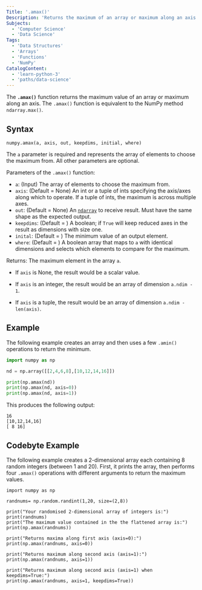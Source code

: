 ```yaml
---
Title: '.amax()'
Description: 'Returns the maximum of an array or maximum along an axis.'
Subjects:
  - 'Computer Science'
  - 'Data Science'
Tags:
  - 'Data Structures'
  - 'Arrays'
  - 'Functions'
  - 'NumPy'
CatalogContent:
  - 'learn-python-3'
  - 'paths/data-science'
---
```


The **`.amax()`** function returns the maximum value of an array or maximum along an axis. The `.amax()` function is equivalent to the NumPy method `ndarray.max()`.

## Syntax

```pseudo
numpy.amax(a, axis, out, keepdims, initial, where)
```

The `a` parameter is required and represents the array of elements to choose the maximum from. All other parameters are optional.

Parameters of the `.amax()` function:

- `a`: (Input) The array of elements to choose the maximum from.
- `axis`: (Default = None) An int or a tuple of ints specifying the axis/axes along which to operate. If a tuple of ints, the maximum is across multiple axes.
- `out`: (Default = None) An [`ndarray`](https://www.codecademy.com/resources/docs/numpy/ndarray) to receive result. Must have the same shape as the expected output.
- `keepdims`: (Default = <no value>) A boolean; if `True` will keep reduced axes in the result as dimensions with size one.
- `inital`: (Default = <no value>) The minimum value of an output element.
- `where`: (Default = <no value>) A boolean array that maps to `a` with identical dimensions and selects which elements to compare for the maximum.

Returns:
The maximum element in the array `a`.
- If `axis` is None, the result would be a scalar value.

- If `axis` is an integer, the result would be an array of dimension `a.ndim - 1`.

- If `axis` is a tuple, the result would be an array of dimension `a.ndim - len(axis)`.


## Example

The following example creates an array and then uses a few `.amin()` operations to return the minimum.

```py
import numpy as np

nd = np.array([[2,4,6,8],[10,12,14,16]])

print(np.amax(nd))
print(np.amax(nd, axis=0))
print(np.amax(nd, axis=1))
```

This produces the following output:

```shell
16
[10,12,14,16]
[ 8 16]
```

## Codebyte Example

The following example creates a 2-dimensional array each containing 8 random integers (between 1 and 20). First, it prints the array, then performs four `.amax()` operations with different arguments to return the maximum values.

```codebyte/python
import numpy as np

randnums= np.random.randint(1,20, size=(2,8))

print("Your randomised 2-dimensional array of integers is:")
print(randnums)
print("The maximum value contained in the the flattened array is:")
print(np.amax(randnums))

print("Returns maxima along first axis (axis=0):")
print(np.amax(randnums, axis=0))

print("Returns maximum along second axis (axis=1):")
print(np.amax(randnums, axis=1))

print("Returns maximum along second axis (axis=1) when keepdims=True:")
print(np.amax(randnums, axis=1, keepdims=True))
```